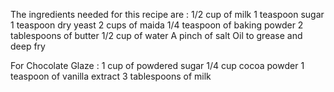 The ingredients needed for this recipe are :
1/2 cup of milk
1 teaspoon sugar 
1 teaspoon dry yeast
2 cups of maida
1/4 teaspoon of baking powder
2 tablespoons of butter
1/2 cup of water
A pinch of salt 
Oil to grease and deep fry

For Chocolate Glaze :
1 cup of powdered sugar
1/4 cup cocoa powder
1 teaspoon of vanilla extract
3 tablespoons of milk